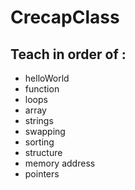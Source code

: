 # CrecapClass

## Teach in order of :
 
  * helloWorld
  * function
  * loops 
  * array
  * strings
  * swapping 
  * sorting
  * structure
  * memory address
  * pointers
